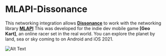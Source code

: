 # MLAPI-Dissonance

This networking integration allows **[Dissonance](https://assetstore.unity.com/packages/tools/audio/dissonance-voice-chat-70078)** to work with the networking library **[MLAPI](https://mlapi.network/)**
This was developed for the indie dev mobile game **[Geo Kart]**, an online racer set in the real world. You can explore the planet by land, sea or sky coming to on Android and iOS 2021.

![Alt Text](https://media.giphy.com/media/Jd774gmJWiXs80fBwN/source.gif)
